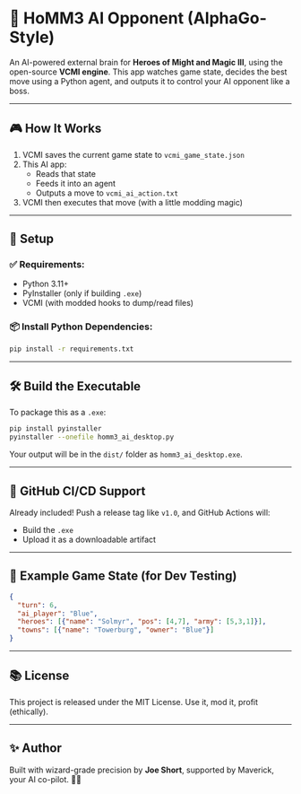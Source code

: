 # 🧠 HoMM3 AI Opponent (AlphaGo-Style)

An AI-powered external brain for **Heroes of Might and Magic III**, using the open-source **VCMI engine**. This app watches game state, decides the best move using a Python agent, and outputs it to control your AI opponent like a boss.

---

## 🎮 How It Works
1. VCMI saves the current game state to `vcmi_game_state.json`
2. This AI app:
   - Reads that state
   - Feeds it into an agent
   - Outputs a move to `vcmi_ai_action.txt`
3. VCMI then executes that move (with a little modding magic)

---

## 🚀 Setup

### ✅ Requirements:
- Python 3.11+
- PyInstaller (only if building `.exe`)
- VCMI (with modded hooks to dump/read files)

### 📦 Install Python Dependencies:
```bash
pip install -r requirements.txt
```

---

## 🛠️ Build the Executable
To package this as a `.exe`:

```bash
pip install pyinstaller
pyinstaller --onefile homm3_ai_desktop.py
```

Your output will be in the `dist/` folder as `homm3_ai_desktop.exe`.

---

## 🔁 GitHub CI/CD Support

Already included! Push a release tag like `v1.0`, and GitHub Actions will:
- Build the `.exe`
- Upload it as a downloadable artifact

---

## 🧪 Example Game State (for Dev Testing)

```json
{
  "turn": 6,
  "ai_player": "Blue",
  "heroes": [{"name": "Solmyr", "pos": [4,7], "army": [5,3,1]}],
  "towns": [{"name": "Towerburg", "owner": "Blue"}]
}
```

---

## 📚 License
This project is released under the MIT License. Use it, mod it, profit (ethically).

---

## ✨ Author
Built with wizard-grade precision by **Joe Short**, supported by Maverick, your AI co-pilot. 🧙‍♂️
